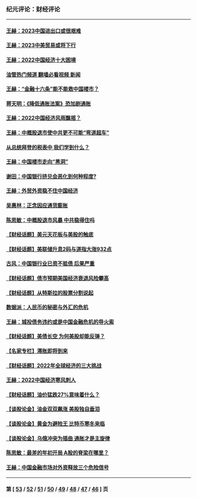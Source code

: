 ### 纪元评论：财经评论
---
#### [王赫：2023中国进出口或很艰难](../../pages/nsc1026/n13911515.md?01270330) 
#### [王赫：2023中美贸易或将下行](../../pages/nsc1026/n13899005.md?01270330) 
#### [王赫：2022中国经济十大困境](../../pages/nsc1026/n13883766.md?01270330) 
#### [油管热门频道 翻墙必看视频 新闻](ok?01270330)
#### [王赫：“金融十六条”能不能救中国楼市？](../../pages/nsc1026/n13868431.md?01270330) 
#### [蒋天明：《降低通胀法案》恐加剧通胀](../../pages/nsc1026/n13806996.md?01270330) 
#### [王赫：2022中国经济风雨飘摇？](../../pages/nsc1026/n13803207.md?01270330) 
#### [王赫：中概股退市使中共更不可能“弯道超车”](../../pages/nsc1026/n13802858.md?01270330) 
#### [从总统拜登的税表中 我们学到什么？](../../pages/nsc1026/n13773081.md?01270330) 
#### [王赫：中国楼市走向“黑洞”](../../pages/nsc1026/n13770647.md?01270330) 
#### [谢田：中国银行挤兑会恶化到何种程度?](../../pages/nsc1026/n13766965.md?01270330) 
#### [王赫：外贸外资稳不住中国经济](../../pages/nsc1026/n13753933.md?01270330) 
#### [吴惠林：正念因应通货膨胀](../../pages/nsc1026/n13750350.md?01270330) 
#### [陈思敏：中概股退市风暴 中共稳得住吗](../../pages/nsc1026/n13738978.md?01270330) 
#### [【财经话题】美元天花板与美股的触底](../../pages/nsc1026/n13736495.md?01270330) 
#### [【财经话题】美联储升息2码与道指大涨932点](../../pages/nsc1026/n13727377.md?01270330) 
#### [古风：中国银行业已资不抵债 后果严重](../../pages/nsc1026/n13726111.md?01270330) 
#### [【财经话题】债市预期美国经济衰退风险攀高](../../pages/nsc1026/n13698043.md?01270330) 
#### [【财经话题】从特斯拉的股票分割说起](../../pages/nsc1026/n13679733.md?01270330) 
#### [数据派：人民币的秘密与外汇的危机](../../pages/nsc1026/n13667092.md?01270330) 
#### [王赫：城投债务违约或是中国金融危机的导火索](../../pages/nsc1026/n13665322.md?01270330) 
#### [【财经话题】美债长空 为何美股却能反弹？](../../pages/nsc1026/n13665895.md?01270330) 
#### [【名家专栏】滞胀即将到来](../../pages/nsc1026/n13658171.md?01270330) 
#### [【财经话题】2022年全球经济的三大挑战](../../pages/nsc1026/n13654423.md?01270330) 
#### [王赫：2022中国经济寒风刺人](../../pages/nsc1026/n13651403.md?01270330) 
#### [【财经话题】油价猛跌27%意味着什么？](../../pages/nsc1026/n13648767.md?01270330) 
#### [【谈股论金】油金双双飙涨 美股独自垂泪](../../pages/nsc1026/n13631742.md?01270330) 
#### [【谈股论金】黄金为避险王 比特币寒冬来临](../../pages/nsc1026/n13600406.md?01270330) 
#### [【谈股论金】乌俄冲突为插曲 通胀才是主旋律](../../pages/nsc1026/n13576797.md?01270330) 
#### [陈思敏：最差的年初开局 A股的脊梁在哪里？](../../pages/nsc1026/n13558359.md?01270330) 
#### [王赫：中国金融市场对外资释放三个危险信号](../../pages/nsc1026/n13546389.md?01270330) 

---
#### 第 [ [53](./53.md?01270330) / [52](./52.md?01270330) / [51](./51.md?01270330) / [50](./50.md?01270330) / [49](./49.md?01270330) / [48](./48.md?01270330) / [47](./47.md?01270330) / [46](./46.md?01270330) ] 页
